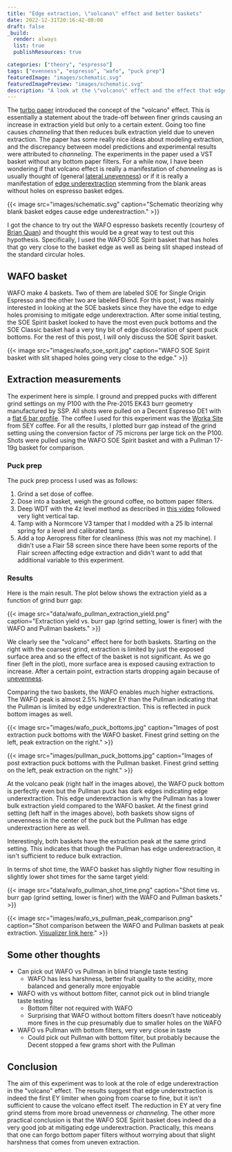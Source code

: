 ```yaml
---
title: "Edge extraction, \"volcano\" effect and better baskets"
date: 2022-12-31T20:16:42-08:00
draft: false
_build:
  render: always
  list: true
  publishResources: true

categories: ["theory", "espresso"]
tags: ["evenness", "espresso", "wafo", "puck prep"]
featuredImage: "images/schematic.svg"
featuredImagePreview: "images/schematic.svg"
description: "A look at the \"volcano\" effect and the effect that edge extraction has on it by comparing extractions using a Pullman basket with those from a WAFO basket."
---
```


<!--more-->

The [turbo paper](https://www.cell.com/matter/fulltext/S2590-2385(19)30410-2) introduced the concept of the "volcano" effect. This is essentially a statement about the trade-off between finer grinds causing an increase in extraction yield but only to a certain extent. Going too fine causes _channeling_ that then reduces bulk extraction yield due to uneven extraction. The paper has some really nice ideas about modeling extraction, and the discrepancy between model predictions and experimental results were attributed to _channeling_. The experiments in the paper used a VST basket without any bottom paper filters. For a while now, I have been wondering if that volcano effect is really a manifestation of _channeling_ as is usually thought of (general [lateral unevenness](https://www.caffeinated.science/posts/espresso-extraction-evenness/#lateral-unevenness)) or if it is really a manifestation of [edge underextraction](https://www.caffeinated.science/posts/espresso-extraction-evenness/#edge-underextraction) stemming from the blank areas without holes on espresso basket edges.

{{< image src="images/schematic.svg" caption="Schematic theorizing why blank basket edges cause edge underextraction." >}}

I got the chance to try out the WAFO espresso baskets recently (courtesy of [Brian Quan](https://www.youtube.com/@BrianQuan)) and thought this would be a great way to test out this hypothesis. Specifically, I used the WAFO SOE Spirit basket that has holes that go very close to the basket edge as well as being slit shaped instead of the standard circular holes.

## WAFO basket

WAFO make 4 baskets. Two of them are labeled SOE for Single Origin Espresso and the other two are labeled Blend. For this post, I was mainly interested in looking at the SOE baskets since they have the edge to edge holes promising to mitigate edge underextraction. After some initial testing, the SOE Spirit basket looked to have the most even puck bottoms and the SOE Classic basket had a very tiny bit of edge discoloration of spent puck bottoms. For the rest of this post, I will only discuss the SOE Spirit basket.

{{< image src="images/wafo_soe_sprit.jpg" caption="WAFO SOE Spirit basket with slit shaped holes going very close to the edge." >}}

## Extraction measurements

The experiment here is simple. I ground and prepped pucks with different grind settings on my P100 with the Pre-2015 EK43 burr geometry manufactured by SSP. All shots were pulled on a Decent Espresso DE1 with a [flat 6 bar profile](https://visualizer.coffee/shots/aafb4a69-03a0-48d1-bb84-498171866e67). The coffee I used for this experiment was the [Worka Site](https://www.seycoffee.com/products/worka-site) from SEY coffee. For all the results, I plotted burr gap instead of the grind setting using the conversion factor of 75 microns per large tick on the P100. Shots were pulled using the WAFO SOE Spirit basket and with a Pullman 17-19g basket for comparison.

### Puck prep

The puck prep process I used was as follows:

1. Grind a set dose of coffee.
2. Dose into a basket, weigh the ground coffee, no bottom paper filters.
3. Deep WDT with the 4z level method as described in [this video](https://youtu.be/HMo-2sZ42bY) followed very light vertical tap.
5. Tamp with a Normcore V3 tamper that I modded with a 25 lb internal spring for a level and calibrated tamp.
6. Add a top Aeropress filter for cleanliness (this was not my machine). I didn't use a Flair 58 screen since there have been some reports of the Flair screen affecting edge extraction and didn't want to add that additional variable to this experiment.

### Results

Here is the main result. The plot below shows the extraction yield as a function of grind burr gap:

{{< image src="data/wafo_pullman_extraction_yield.png" caption="Extraction yield vs. burr gap (grind setting, lower is finer) with the WAFO and Pullman baskets." >}}

We clearly see the "volcano" effect here for both baskets. Starting on the right with the coarsest grind, extraction is limited by just the exposed surface area and so the effect of the basket is not significant. As we go finer (left in the plot), more surface area is exposed causing extraction to increase. After a certain point, extraction starts dropping again because of [unevenness](https://www.caffeinated.science/posts/espresso-extraction-evenness/).



Comparing the two baskets, the WAFO enables much higher extractions. The WAFO peak is almost 2.5% higher EY than the Pullman indicating that the Pullman is limited by edge underextraction. This is reflected in puck bottom images as well.

{{< image src="images/wafo_puck_bottoms.jpg" caption="Images of post extraction puck bottoms with the WAFO basket. Finest grind setting on the left, peak extraction on the right." >}}

{{< image src="images/pullman_puck_bottoms.jpg" caption="Images of post extraction puck bottoms with the Pullman basket. Finest grind setting on the left, peak extraction on the right." >}}

At the volcano peak (right half in the images above), the WAFO puck bottom is perfectly even but the Pullman puck has dark edges indicating edge underextraction. This edge underextraction is why the Pullman has a lower bulk extraction yield compared to the WAFO basket. At the finest grind setting (left half in the images above), both baskets show signs of unevenness in the center of the puck but the Pullman has edge underextraction here as well.

Interestingly, both baskets have the extraction peak at the same grind setting. This indicates that though the Pullman has edge underextraction, it isn't sufficient to reduce bulk extraction.

In terms of shot time, the WAFO basket has slightly higher flow resulting in slightly lower shot times for the same target yield:

{{< image src="data/wafo_pullman_shot_time.png" caption="Shot time vs. burr gap (grind setting, lower is finer) with the WAFO and Pullman baskets." >}}

{{< image src="images/wafo_vs_pullman_peak_comparison.png" caption="Shot comparison between the WAFO and Pullman baskets at peak extraction. [Visualizer link here](https://visualizer.coffee/shots/aafb4a69-03a0-48d1-bb84-498171866e67/compare/c2cf3e8f-e73f-44f9-9e8a-1bc064ef070c)." >}}

## Some other thoughts

- Can pick out WAFO vs Pullman in blind triangle taste testing
  - WAFO has less harshness, better fruit quality to the acidity, more balanced and generally more enjoyable
- WAFO with vs without bottom filter, cannot pick out in blind triangle taste testing
  - Bottom filter not required with WAFO
  - Surprising that WAFO without bottom filters doesn’t have noticeably more fines in the cup presumably due to smaller holes on the WAFO
- WAFO vs Pullman with bottom filters, very very close in taste
  - Could pick out Pullman with bottom filter, but probably because the Decent stopped a few grams short with the Pullman

## Conclusion

The aim of this experiment was to look at the role of edge underextraction in the "volcano" effect. The results suggest that edge underextraction is indeed the first EY limiter when going from coarse to fine, but it isn't sufficient to cause the volcano effect itself. The reduction in EY at very fine grind stems from more broad unevenness or _channeling_. The other more practical conclusion is that the WAFO SOE Spirit basket does indeed do a very good job at mitigating edge underextraction. Practically, this means that one can forgo bottom paper filters without worrying about that slight harshness that comes from uneven extraction.
